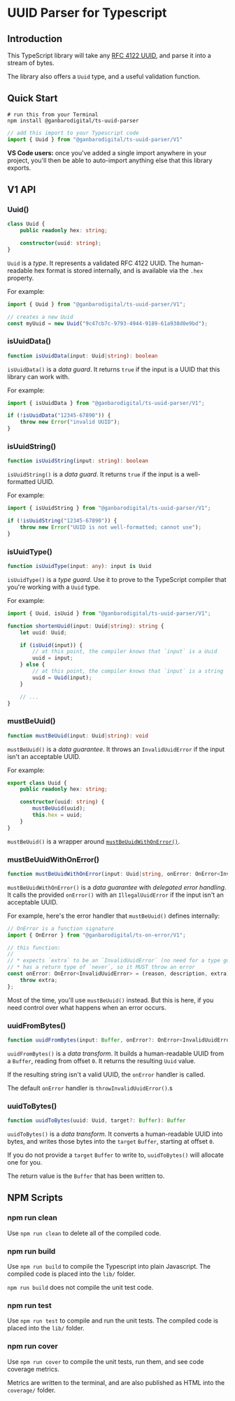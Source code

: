 # UUID Parser for Typescript

## Introduction

This TypeScript library will take any [RFC 4122 UUID](http://www.ietf.org/rfc/rfc4122.txt), and parse it into a stream of bytes.

The library also offers a `Uuid` type, and a useful validation function.

## Quick Start

```
# run this from your Terminal
npm install @ganbarodigital/ts-uuid-parser
```

```typescript
// add this import to your Typescript code
import { Uuid } from "@ganbarodigital/ts-uuid-parser/V1"
```

__VS Code users:__ once you've added a single import anywhere in your project, you'll then be able to auto-import anything else that this library exports.

## V1 API

### Uuid()

```typescript
class Uuid {
    public readonly hex: string;

    constructor(uuid: string);
}
```

`Uuid` is a _type_. It represents a validated RFC 4122 UUID. The human-readable hex format is stored internally, and is available via the `.hex` property.

For example:

```typescript
import { Uuid } from "@ganbarodigital/ts-uuid-parser/V1";

// creates a new Uuid
const myUuid = new Uuid("9c47cb7c-9793-4944-9189-61a938d0e9bd");
```

### isUuidData()

```typescript
function isUuidData(input: Uuid|string): boolean
```

`isUuidData()` is a _data guard_. It returns `true` if the input is a UUID that this library can work with.

For example:

```typescript
import { isUuidData } from "@ganbarodigital/ts-uuid-parser/V1";

if (!isUuidData("12345-67890")) {
    throw new Error("invalid UUID");
}
```

### isUuidString()

```typescript
function isUuidString(input: string): boolean
```

`isUuidString()` is a _data guard_. It returns `true` if the input is a well-formatted UUID.

For example:

```typescript
import { isUuidString } from "@ganbarodigital/ts-uuid-parser/V1";

if (!isUuidString("12345-67890")) {
    throw new Error("UUID is not well-formatted; cannot use");
}
```

### isUuidType()

```typescript
function isUuidType(input: any): input is Uuid
```

`isUuidType()` is a _type guard_. Use it to prove to the TypeScript compiler that you're working with a `Uuid` type.

For example:

```typescript
import { Uuid, isUuid } from "@ganbarodigital/ts-uuid-parser/V1";

function shortenUuid(input: Uuid|string): string {
    let uuid: Uuid;

    if (isUuid(input)) {
        // at this point, the compiler knows that `input` is a Uuid
        uuid = input;
    } else {
        // at this point, the compiler knows that `input` is a string
        uuid = Uuid(input);
    }

    // ...
}
```

### mustBeUuid()

```typescript
function mustBeUuid(input: Uuid|string): void
```

`mustBeUuid()` is a _data guarantee_. It throws an `InvalidUuidError` if the input isn't an acceptable UUID.

For example:

```typescript
export class Uuid {
    public readonly hex: string;

    constructor(uuid: string) {
        mustBeUuid(uuid);
        this.hex = uuid;
    }
}
```

`mustBeUuid()` is a wrapper around [`mustBeUuidWithOnError()`](#mustbeuuidwithonerror).

### mustBeUuidWithOnError()

```typescript
function mustBeUuidWithOnError(input: Uuid|string, onError: OnError<InvalidUuidError>): void
```

`mustBeUuidWithOnError()` is a _data guarantee_ with _delegated error handling_. It calls the provided `onError()` with an `IllegalUuidError` if the input isn't an acceptable UUID.

For example, here's the error handler that `mustBeUuid()` defines internally:

```typescript
// OnError is a function signature
import { OnError } from "@ganbarodigital/ts-on-error/V1";

// this function:
//
// * expects `extra` to be an `InvalidUuidError` (no need for a type guard)
// * has a return type of `never`, so it MUST throw an error
const onError: OnError<InvalidUuidError> = (reason, description, extra) => {
    throw extra;
};
```

Most of the time, you'll use `mustBeUuid()` instead. But this is here, if you need control over what happens when an error occurs.

### uuidFromBytes()

```typescript
function uuidFromBytes(input: Buffer, onError?: OnError<InvalidUuidError>): Uuid
```

`uuidFromBytes()` is a _data transform_. It builds a human-readable UUID from a `Buffer`, reading from offset `0`. It returns the resulting `Uuid` value.

If the resulting string isn't a valid UUID, the `onError` handler is called.

The default `onError` handler is `throwInvalidUuidError()`.s

### uuidToBytes()

```typescript
function uuidToBytes(uuid: Uuid, target?: Buffer): Buffer

```

`uuidToBytes()` is a _data transform_. It converts a human-readable UUID into bytes, and writes those bytes into the `target` `Buffer`, starting at offset `0`.

If you do not provide a `target` `Buffer` to write to, `uuidToBytes()` will allocate one for you.

The return value is the `Buffer` that has been written to.

## NPM Scripts

### npm run clean

Use `npm run clean` to delete all of the compiled code.

### npm run build

Use `npm run build` to compile the Typescript into plain Javascript. The compiled code is placed into the `lib/` folder.

`npm run build` does not compile the unit test code.

### npm run test

Use `npm run test` to compile and run the unit tests. The compiled code is placed into the `lib/` folder.

### npm run cover

Use `npm run cover` to compile the unit tests, run them, and see code coverage metrics.

Metrics are written to the terminal, and are also published as HTML into the `coverage/` folder.